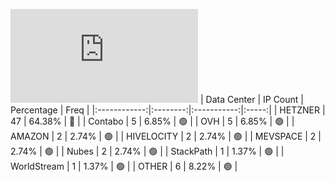 ![Diagramm](https://github.com/obajay/StateSync-snapshots/blob/main/Projects/Uptick/1/README.md)
| Data Center | IP Count | Percentage | Freq |
|:------------:|:--------:|:-----------:|:-----:|
| HETZNER | 47 | 64.38% | 🔴 |
| Contabo | 5 | 6.85% | 🟢 |
| OVH | 5 | 6.85% | 🟢 |
| AMAZON | 2 | 2.74% | 🟢 |
| HIVELOCITY | 2 | 2.74% | 🟢 |
| MEVSPACE | 2 | 2.74% | 🟢 |
| Nubes | 2 | 2.74% | 🟢 |
| StackPath | 1 | 1.37% | 🟢 |
| WorldStream | 1 | 1.37% | 🟢 |
| OTHER | 6 | 8.22% | 🟢 |